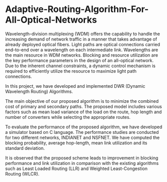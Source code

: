 # Adaptive-Routing-Algorithm-For-All-Optical-Networks
Wavelength-division multiplexing (WDM) offers the capability to handle the increasing demand of network traffic in a manner that takes advantage of already deployed optical fibers. Light paths are optical connections carried end-to-end over a wavelength on each intermediate link. Wavelengths are the main resource in WDM networks. Blocking and resource utilization are the key performance parameters in the design of an all-optical network. Due to the inherent channel constraints, a dynamic control mechanism is required to efficiently utilize the resource to maximize light path connections.

In this project, we have developed and implemented DWR (Dynamic Wavelength Routing) Algorithms. 

The main objective of our proposed algorithm is to minimize the combined cost of primary and secondary paths. The proposed model includes various factors such as mean load variance of the load on the route, hop length and number of converters while selecting the appropriate routes. 

To evaluate the performance of the proposed algorithm, we have developed a simulator based on C language. The performance studies are conducted for two different networks, INDIANET and NSFNET. We have computed the blocking probability, average hop-length, mean link utilization and its standard deviation. 

It is observed that the proposed scheme leads to improvement in blocking performance and link utilization in comparison with the existing algorithms such as Least Loaded Routing (LLR) and Weighted Least-Congestion Routing (WLCR).
